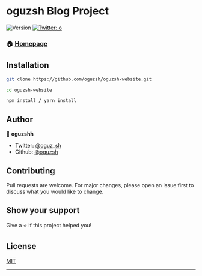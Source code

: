 # oguzsh Blog Project

![Version](https://img.shields.io/badge/version-1.0-blue.svg?cacheSeconds=2592000)
[![Twitter: o](https://img.shields.io/twitter/follow/o.svg?style=social)](https://twitter.com/oguz_sh)

### 🏠 [Homepage](https://oguz.live)

## Installation

```sh
git clone https://github.com/oguzsh/oguzsh-website.git
```

```sh
cd oguzsh-website
```

```sh
npm install / yarn install
```

## Author

👤 **oguzshh**

- Twitter: [@oguz_sh](https://twitter.com/oguz_sh)
- Github: [@oguzsh](https://github.com/oguzsh)

## Contributing

Pull requests are welcome. For major changes, please open an issue first to discuss what you would like to change.

## Show your support

Give a ⭐️ if this project helped you!

## License

[MIT](https://choosealicense.com/licenses/mit/)

---
